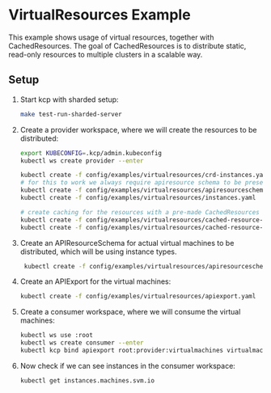 # VirtualResources Example

This example shows usage of virtual resources, together with CachedResources.
The goal of CachedResources is to distribute static, read-only resources to multiple clusters
in a scalable way.

## Setup

1. Start kcp with sharded setup:

   ```bash
   make test-run-sharded-server
   ```

2. Create a provider workspace, where we will create the resources to be distributed:

   ```bash
   export KUBECONFIG=.kcp/admin.kubeconfig
   kubectl ws create provider --enter

   kubectl create -f config/examples/virtualresources/crd-instances.yaml
   # for this to work we always require apiresource schema to be present
   kubectl create -f config/examples/virtualresources/apiresourceschema-instances.yaml
   kubectl create -f config/examples/virtualresources/instances.yaml

   # create caching for the resources with a pre-made CachedResources identity
   kubectl create -f config/examples/virtualresources/cached-resource-identity.yaml
   kubectl create -f config/examples/virtualresources/cached-resource-instances.yaml
   ```

3. Create an APIResourceSchema for actual virtual machines to be distributed,
   which will be using instance types. 

   ```bash
    kubectl create -f config/examples/virtualresources/apiresourceschema-virtualmachine.yaml
   ```

4. Create an APIExport for the virtual machines:

    ```bash
    kubectl create -f config/examples/virtualresources/apiexport.yaml
   ```

5. Create a consumer workspace, where we will consume the virtual machines:

    ```bash
    kubectl ws use :root
    kubectl ws create consumer --enter
    kubectl kcp bind apiexport root:provider:virtualmachines virtualmachines
   ```

6. Now check if we can see instances in the consumer workspace:

   ```bash
   kubectl get instances.machines.svm.io
   ```

